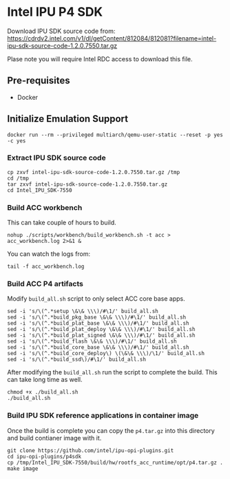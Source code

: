 # Intel IPU P4 SDK

Download IPU SDK source code from: https://cdrdv2.intel.com/v1/dl/getContent/812084/812081?filename=intel-ipu-sdk-source-code-1.2.0.7550.tar.gz

Plase note you will require Intel RDC access to download this file.

## Pre-requisites
- Docker 

## Initialize Emulation Support

```
docker run --rm --privileged multiarch/qemu-user-static --reset -p yes -c yes

```

### Extract IPU SDK source code
```
cp zxvf intel-ipu-sdk-source-code-1.2.0.7550.tar.gz /tmp
cd /tmp
tar zxvf intel-ipu-sdk-source-code-1.2.0.7550.tar.gz
cd Intel_IPU_SDK-7550
```

### Build ACC workbench
This can take couple of hours to build.

```
nohup ./scripts/workbench/build_workbench.sh -t acc > acc_workbench.log 2>&1 &
```
You can watch the logs from:
```
tail -f acc_workbench.log
```

### Build ACC P4 artifacts

Modify `build_all.sh` script to only select ACC core base apps.

```
sed -i 's/\(^.*setup \&\& \\\)/#\1/' build_all.sh
sed -i 's/\(^.*build_pkg_base \&\& \\\)/#\1/' build_all.sh
sed -i 's/\(^.*build_plat_base \&\& \\\)/#\1/' build_all.sh
sed -i 's/\(^.*build_plat_deploy \&\& \\\)/#\1/' build_all.sh
sed -i 's/\(^.*build_plat_signed \&\& \\\)/#\1/' build_all.sh
sed -i 's/\(^.*build_flash \&\& \\\)/#\1/' build_all.sh
sed -i 's/\(^.*build_core_base \&\& \\\)/#\1/' build_all.sh
sed -i 's/\(^.*build_core_deploy\) \(\&\& \\\)/\1/' build_all.sh
sed -i 's/\(^.*build_ssd\)/#\1/' build_all.sh
```

After modifying the `build_all.sh` run the script to complete the build. This can take long time as well.
```
chmod +x ./build_all.sh
./build_all.sh
```

### Build IPU SDK reference applications in container image
Once the build is complete you can copy the `p4.tar.gz` into this directory and build contianer image with it.

```
git clone https://github.com/intel/ipu-opi-plugins.git
cd ipu-opi-plugins/p4sdk
cp /tmp/Intel_IPU_SDK-7550/build/hw/rootfs_acc_runtime/opt/p4.tar.gz .
make image
```



